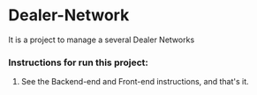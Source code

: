 # Dealer-Network
It is a project to manage a several Dealer Networks

### Instructions for run this project:

1. See the Backend-end and Front-end instructions, and that's it. 

